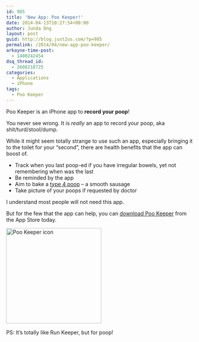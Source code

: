 ```yaml
---
id: 985
title: 'New App: Poo Keeper!'
date: 2014-04-13T10:27:54+00:00
author: Junda Ong
layout: post
guid: http://blog.just2us.com/?p=985
permalink: /2014/04/new-app-poo-keeper/
arkayne-time-post:
  - 1400242454
dsq_thread_id:
  - 2608218725
categories:
  - Applications
  - iPhone
tags:
  - Poo Keeper
---
```

Poo Keeper is an iPhone app to **record your poop**!

You never see wrong. It is _really_ an app to record your poop, aka shit/turd/stool/dump.

While it might seem totally strange to use such an app, especially bringing it to the toilet for your &#8220;second&#8221;, there are health benefits that the app can boost of.

  * Track when you last poop-ed if you have irregular bowels, yet not remembering when was the last
  * Be reminded by the app
  * Aim to bake a <a href="http://en.wikipedia.org/wiki/Bristol_stool_scale" onclick="__gaTracker('send', 'event', 'outbound-article', 'http://en.wikipedia.org/wiki/Bristol_stool_scale', 'type 4 poop');" target="_blank">type 4 poop</a> &#8211; a smooth sausage
  * Take picture of your poops if requested by doctor

I understand most people will not need this app.

But for the few that the app can help, you can <a href="http://itunes.apple.com/app/poo-keeper-let-it-go-your/id857575652?&at=11luru" onclick="__gaTracker('send', 'event', 'outbound-article', 'http://itunes.apple.com/app/poo-keeper-let-it-go-your/id857575652?&at=11luru', 'download Poo Keeper');" target="_blank">download Poo Keeper</a> from the App Store today.

<a href="http://itunes.apple.com/app/poo-keeper-let-it-go-your/id857575652?&at=11luru" onclick="__gaTracker('send', 'event', 'outbound-article', 'http://itunes.apple.com/app/poo-keeper-let-it-go-your/id857575652?&at=11luru', '');" target="_blank"><img class="aligncenter size-full wp-image-986" src="http://blog.just2us.com/wp-content/uploads/2014/04/app-icon-256.png" alt="Poo Keeper icon" width="256" height="256" srcset="http://blog.just2us.com/wp-content/uploads/2014/04/app-icon-256-150x150.png 150w, http://blog.just2us.com/wp-content/uploads/2014/04/app-icon-256-100x100.png 100w, http://blog.just2us.com/wp-content/uploads/2014/04/app-icon-256-200x200.png 200w, http://blog.just2us.com/wp-content/uploads/2014/04/app-icon-256.png 256w" sizes="(max-width: 256px) 100vw, 256px" /></a>

<span style="line-height: 1.5em;">PS: It&#8217;s totally like Run Keeper, but for poop!</span>

<div style="font-size:0px;height:0px;line-height:0px;margin:0;padding:0;clear:both">
</div>
